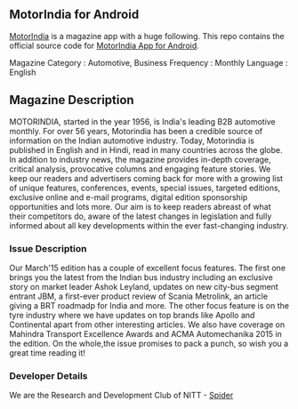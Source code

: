 ## MotorIndia for Android

[MotorIndia](http://www.motorindiaonline.in/) is a magazine app with a huge following.
This repo contains the official source code for [MotorIndia App for Android](http://www.daylesfordcinema.org.au/wp-content/uploads/2015/02/coming-soon-bigger-600x600.jpg).

Magazine Category : Automotive, Business
Frequency : Monthly
Language : English

## Magazine Description

MOTORINDIA, started in the year 1956, is India's leading B2B automotive monthly. For over 56 years, Motorindia has been a credible source of information on the Indian automotive industry. Today, Motorindia is published in English and in Hindi, read in many countries across the globe. In addition to industry news, the magazine provides in-depth coverage, critical analysis, provocative columns and engaging feature stories. We keep our readers and advertisers coming back for more with a growing list of unique features, conferences, events, special issues, targeted editions, exclusive online and e-mail programs, digital edition sponsorship opportunities and lots more. Our aim is to keep readers abreast of what their competitors do, aware of the latest changes in legislation and fully informed about all key developments within the ever fast-changing industry.


### Issue Description

Our March'15 edition has a couple of excellent focus features. The first one brings you the latest from the Indian bus industry including an exclusive story on market leader Ashok Leyland, updates on new city-bus segment entrant JBM, a first-ever product review of Scania Metrolink, an article giving a BRT roadmadp for India and more. The other focus feature is on the tyre industry where we have updates on top brands like Apollo and Continental apart from other interesting articles. We also have coverage on Mahindra Transport Excellence Awards and ACMA Automechanika 2015 in the edition. On the whole,the issue promises to pack a punch, so wish you a great time reading it!

### Developer Details

We are the Research and Development Club of NITT - [Spider](http://spider.nitt.edu/)
